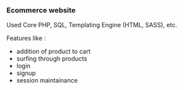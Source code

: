 ### Ecommerce website

Used Core PHP, SQL, Templating Engine (HTML, SASS), etc.

Features like : 
- addition of product to cart
- surfing through products 
- login 
- signup 
- session maintainance

